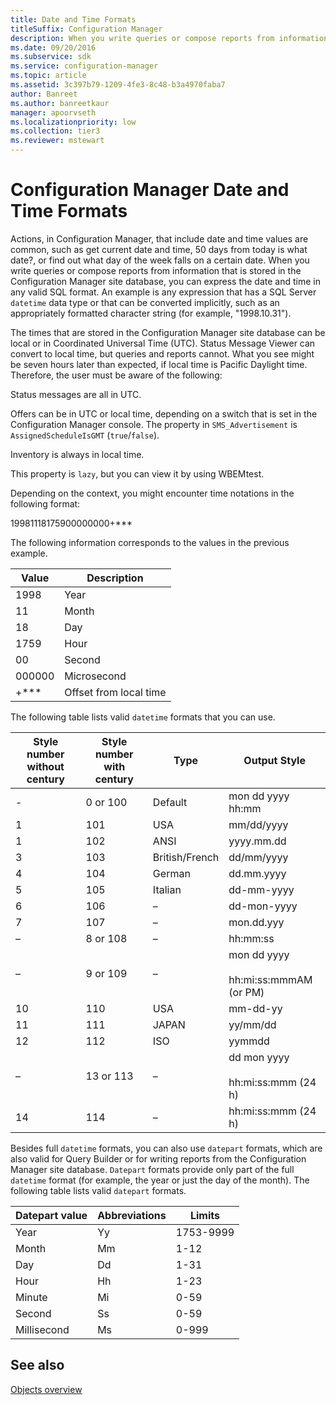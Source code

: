 ```yaml
---
title: Date and Time Formats
titleSuffix: Configuration Manager
description: When you write queries or compose reports from information that is stored in the Configuration Manager site database, you can express the date and time in any valid SQL format.
ms.date: 09/20/2016
ms.subservice: sdk
ms.service: configuration-manager
ms.topic: article
ms.assetid: 3c397b79-1209-4fe3-8c48-b3a4970faba7
author: Banreet
ms.author: banreetkaur
manager: apoorvseth
ms.localizationpriority: low
ms.collection: tier3
ms.reviewer: mstewart
---
```

# Configuration Manager Date and Time Formats
Actions, in Configuration Manager, that include date and time values are common, such as get current date and time, 50 days from today is what date?, or find out what day of the week falls on a certain date. When you write queries or compose reports from information that is stored in the Configuration Manager site database, you can express the date and time in any valid SQL format. An example is any expression that has a SQL Server `datetime` data type or that can be converted implicitly, such as an appropriately formatted character string (for example, "1998.10.31").

 The times that are stored in the Configuration Manager site database can be local or in Coordinated Universal Time (UTC). Status Message Viewer can convert to local time, but queries and reports cannot. What you see might be seven hours later than expected, if local time is Pacific Daylight time. Therefore, the user must be aware of the following:

 Status messages are all in UTC.

 Offers can be in UTC or local time, depending on a switch that is set in the Configuration Manager console. The property in `SMS_Advertisement` is `AssignedScheduleIsGMT` (`true`/`false`).

 Inventory is always in local time.

 This property is `lazy`, but you can view it by using WBEMtest.

 Depending on the context, you might encounter time notations in the following format:

 19981118175900000000+***

 The following information corresponds to the values in the previous example.

|Value|Description|
|-----------|-----------------|
|1998|Year|
|11|Month|
|18|Day|
|1759|Hour|
|00|Second|
|000000|Microsecond|
|+***|Offset from local time|

 The following table lists valid `datetime` formats that you can use.

|Style number without century|Style number with century|Type|Output Style|
|----------------------------------|-------------------------------|----------|------------------|
|-|0 or 100|Default|mon dd yyyy hh:mm|
|1|101|USA|mm/dd/yyyy|
|1|102|ANSI|yyyy.mm.dd|
|3|103|British/French|dd/mm/yyyy|
|4|104|German|dd.mm.yyyy|
|5|105|Italian|dd-mm-yyyy|
|6|106|–|dd-mon-yyyy|
|7|107|–|mon.dd.yyy|
|–|8 or 108|–|hh:mm:ss|
|–|9 or 109|–|mon dd yyyy<br /><br /> hh:mi:ss:mmmAM (or PM)|
|10|110|USA|mm-dd-yy|
|11|111|JAPAN|yy/mm/dd|
|12|112|ISO|yymmdd|
|–|13 or 113|–|dd mon yyyy<br /><br /> hh:mi:ss:mmm (24 h)|
|14|114|–|hh:mi:ss:mmm (24 h)|

 Besides full `datetime` formats, you can also use `datepart` formats, which are also valid for Query Builder or for writing reports from the Configuration Manager site database. `Datepart` formats provide only part of the full `datetime` format (for example, the year or just the day of the month). The following table lists valid `datepart` formats.

|Datepart value|Abbreviations|Limits|
|--------------------|-------------------|------------|
|Year|Yy|1753-9999|
|Month|Mm|1-12|
|Day|Dd|1-31|
|Hour|Hh|1-23|
|Minute|Mi|0-59|
|Second|Ss|0-59|
|Millisecond|Ms|0-999|

## See also

[Objects overview](configuration-manager-objects-overview.md)
